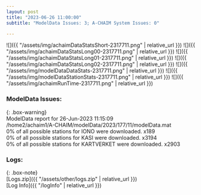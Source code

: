```yaml
---
layout: post
title: "2023-06-26 11:00:00"
subtitle: "ModelData Issues: 3; A-CHAIM System Issues: 0"

---
```


![]({{ "/assets/img/achaimDataStatsShort-2317711.png" | relative_url }})
![]({{ "/assets/img/achaimDataStatsLong00-2317711.png" | relative_url }})
![]({{ "/assets/img/achaimDataStatsLong01-2317711.png" | relative_url }})
![]({{ "/assets/img/achaimDataStatsLong02-2317711.png" | relative_url }})
![]({{ "/assets/img/modelDataDataStats-2317711.png" | relative_url }})
![]({{ "/assets/img/modelDataStationStats-2317711.png" | relative_url }})
![]({{ "/assets/img/achaimRunTime-2317711.png" | relative_url }})


### ModelData Issues:  
  
{: .box-warning}  
 ModelData report for 26-Jun-2023 11:15:09   
 /home2/achaim1/A-CHAIM/modelData/2023/177/11/modelData.mat   
 0% of all possible stations for IONO were downloaded. x189   
 0% of all possible stations for KASI were downloaded. x3194   
 0% of all possible stations for KARTVERKET were downloaded. x2903   
  


### Logs:  
  
{: .box-note}  
[Logs.zip]({{ "/assets/other/logs.zip" | relative_url }})  
[Log Info]({{ "/logInfo" | relative_url }})  

